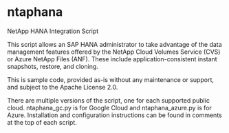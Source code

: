 # ntaphana

NetApp HANA Integration Script

This script allows an SAP HANA administrator to take advantage of the data management features offered by the NetApp Cloud Volumes Service (CVS) or Azure NetApp Files (ANF). These include application-consistent instant snapshots, restore, and cloning.

This is sample code, provided as-is without any maintenance or support, and subject to the Apache License 2.0.

There are multiple versions of the script, one for each supported public cloud. ntaphana_gc.py is for Google Cloud and ntaphana_azure.py is for Azure. Installation and configuration instructions can be found in comments at the top of each script.
